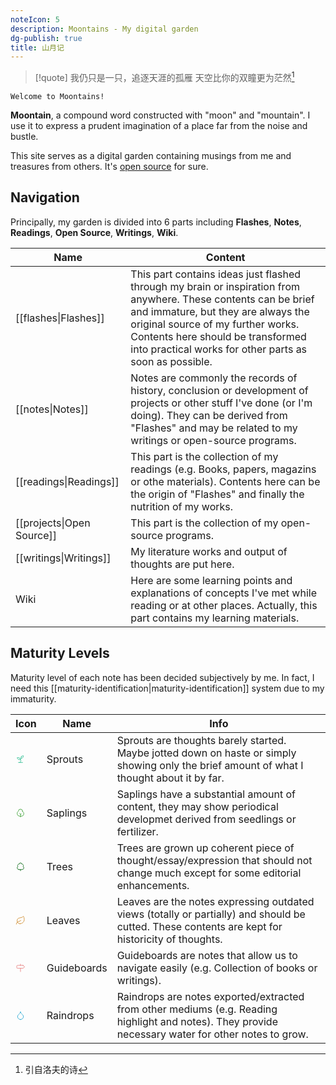 ```yaml
---
noteIcon: 5
description: Moontains - My digital garden
dg-publish: true
title: 山月记
---
```


> [!quote] 我仍只是一只，追逐天涯的孤雁
> 天空比你的双瞳更为茫然[^1]

```poetry
Welcome to Moontains!
```

**Moontain**, a compound word constructed with "moon" and "mountain". I use it to express a prudent imagination of a place far from the noise and bustle.

This site serves as a digital garden containing musings from me and treasures from others.
It's [open source](https://github.com/blleng/obsidian-notes) for sure.

## Navigation
Principally, my garden is divided into 6 parts including **Flashes**, **Notes**, **Readings**, **Open Source**, **Writings**, **Wiki**.

| Name                      | Content                                                                                                                                                                                                                                                                                   |
| ------------------------- | ----------------------------------------------------------------------------------------------------------------------------------------------------------------------------------------------------------------------------------------------------------------------------------------- |
| [[flashes\|Flashes]]      | This part contains ideas just flashed through my brain or inspiration from anywhere. These contents can be brief and immature, but they are always the original source of my further works. Contents here should be transformed into practical works for other parts as soon as possible. |
| [[notes\|Notes]]          | Notes are commonly the records of history, conclusion or development of projects or other stuff I've done (or I'm doing). They can be derived from "Flashes" and may be related to my writings or open-source programs.                                                                   |
| [[readings\|Readings]]    | This part is the collection of my readings (e.g. Books, papers, magazins or othe materials). Contents here can be the origin of "Flashes" and finally the nutrition of my works.                                                                                                          |
| [[projects\|Open Source]] | This part is the collection of my open-source programs.                                                                                                                                                                                                                                   |
| [[writings\|Writings]]    | My literature works and output of thoughts are put here.                                                                                                                                                                                                                                  |
| Wiki                      | Here are some learning points and explanations of concepts I've met while reading or at other places. Actually, this part contains my learning materials.                                                                                                                                 |

## Maturity Levels
Maturity level of each note has been decided subjectively by me. In fact, I need this [[maturity-identification|maturity-identification]] system due to my immaturity.

| Icon                                                                                                                                                                                                                                                                                                                                                                                                                                                                               | Name        | Info                                                                                                                                                |
| ---------------------------------------------------------------------------------------------------------------------------------------------------------------------------------------------------------------------------------------------------------------------------------------------------------------------------------------------------------------------------------------------------------------------------------------------------------------------------------- | ----------- | --------------------------------------------------------------------------------------------------------------------------------------------------- |
| <svg xmlns="http://www.w3.org/2000/svg" width="16" height="16" viewBox="0 0 24 24" fill="none" stroke="#21ba8c" stroke-width="1.25" stroke-linecap="round" stroke-linejoin="round" class="lucide lucide-sprout"><path d="M7 20h10"/><path d="M10 20c5.5-2.5.8-6.4 3-10"/><path d="M9.5 9.4c1.1.8 1.8 2.2 2.3 3.7-2 .4-3.5.4-4.8-.3-1.2-.6-2.3-1.9-3-4.2 2.8-.5 4.4 0 5.5.8z"/><path d="M14.1 6a7 7 0 0 0-1.1 4c1.9-.1 3.3-.6 4.3-1.4 1-1 1.6-2.3 1.7-4.6-2.7.1-4 1-4.9 2z"/></svg> | Sprouts     | Sprouts are thoughts barely started. Maybe jotted down on haste or simply showing only the brief amount of what I thought about it by far.          |
| <svg xmlns="http://www.w3.org/2000/svg" width="16" height="16" viewBox="0 0 24 24" fill="none" stroke="#399f32" stroke-width="1.25" stroke-linecap="round" stroke-linejoin="round" class="lucide lucide-shrub"><path d="M12 22v-7l-2-2"/><path d="M17 8v.8A6 6 0 0 1 13.8 20v0H10v0A6.5 6.5 0 0 1 7 8h0a5 5 0 0 1 10 0Z"/><path d="m14 14-2 2"/></svg>                                                                                                                             | Saplings    | Saplings have a substantial amount of content, they may show periodical developmet derived from seedlings or fertilizer.                            |
| <svg xmlns="http://www.w3.org/2000/svg" width="16" height="16" viewBox="0 0 24 24" fill="none" stroke="#25792f" stroke-width="1.5" stroke-linecap="round" stroke-linejoin="round" class="lucide lucide-tree-deciduous"><path d="M8 19h8a4 4 0 0 0 3.8-2.8 4 4 0 0 0-1.6-4.5c1-1.1 1-2.7.4-4-.7-1.2-2.2-2-3.6-1.7a3 3 0 0 0-3-3 3 3 0 0 0-3 3c-1.4-.2-2.9.5-3.6 1.7-.7 1.3-.5 2.9.4 4a4 4 0 0 0-1.6 4.5A4 4 0 0 0 8 19Z"/><path d="M12 19v3"/></svg>                                | Trees       | Trees are grown up coherent piece of thought/essay/expression that should not change much except for some editorial enhancements.                   |
| <svg xmlns="http://www.w3.org/2000/svg" width="16" height="16" viewBox="0 0 24 24" fill="none" stroke="#cd8623" stroke-width="1.25" stroke-linecap="round" stroke-linejoin="round" class="lucide lucide-leaf"><path d="M11 20A7 7 0 0 1 9.8 6.1C15.5 5 17 4.48 19 2c1 2 2 4.18 2 8 0 5.5-4.78 10-10 10Z"/><path d="M2 21c0-3 1.85-5.36 5.08-6C9.5 14.52 12 13 13 12"/></svg>                                                                                                       | Leaves      | Leaves are the notes expressing outdated views (totally or partially) and should be cutted. These contents are kept for historicity of thoughts.    |
| <svg xmlns="http://www.w3.org/2000/svg" width="16" height="16" viewBox="0 0 24 24" fill="none" stroke="#e67a7a" stroke-width="1.25" stroke-linecap="round" stroke-linejoin="round" class="lucide lucide-milestone"><path d="M18 6H5a2 2 0 0 0-2 2v3a2 2 0 0 0 2 2h13l4-3.5L18 6Z"/><path d="M12 13v8"/><path d="M12 3v3"/></svg>                                                                                                                                                   | Guideboards | Guideboards are notes that allow us to navigate easily (e.g. Collection of books or writings).                                                      |
| <svg xmlns="http://www.w3.org/2000/svg" width="16" height="16" viewBox="0 0 24 24" fill="none" stroke="#1fa4d1" stroke-width="1.25" stroke-linecap="round" stroke-linejoin="round" class="lucide lucide-droplet"><path d="M12 22a7 7 0 0 0 7-7c0-2-1-3.9-3-5.5s-3.5-4-4-6.5c-.5 2.5-2 4.9-4 6.5C6 11.1 5 13 5 15a7 7 0 0 0 7 7z"/></svg>                                                                                                                                           | Raindrops   | Raindrops are notes exported/extracted from other mediums (e.g. Reading highlight and notes). They provide necessary water for other notes to grow. |

[^1]: 引自洛夫的诗